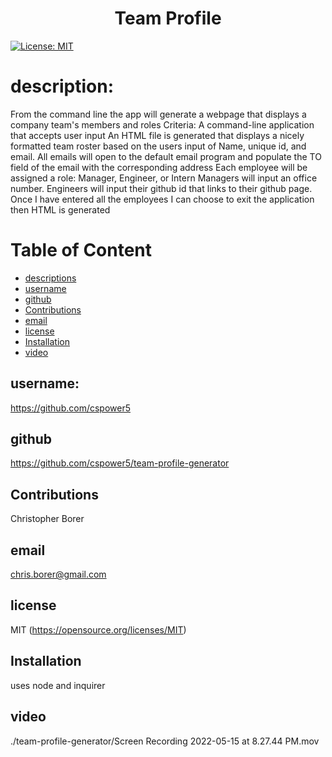 
<h1 align="center">Team Profile</h1>

[![License: MIT](https://img.shields.io/badge/License-MIT-yellow.svg)](https://opensource.org/licenses/MIT)

# description:
From the command line the app will generate a webpage that displays a company team's members and roles
Criteria:
A command-line application that accepts user input
An HTML file is generated that displays a nicely formatted team roster based on the users input of Name, unique id, and email.
All emails will open to the default email program and populate the TO field of the email with the corresponding address
Each employee will be assigned a role: Manager, Engineer, or Intern
Managers will input an office number.
Engineers will input their github id that links to their github page. 
Once I have entered all the employees I can choose to  exit the application then HTML is generated


# Table of Content
- [descriptions](#description)
- [username](#username)
- [github](#github)
- [Contributions](#contributions)
- [email](#email)
- [license](#license)
- [Installation](#installation)
- [video](#video)

## username:
https://github.com/cspower5

## github
https://github.com/cspower5/team-profile-generator

## Contributions
Christopher Borer

## email
chris.borer@gmail.com

## license
  MIT 
  (https://opensource.org/licenses/MIT)
## Installation
  uses node and inquirer

## video
./team-profile-generator/Screen Recording 2022-05-15 at 8.27.44 PM.mov
